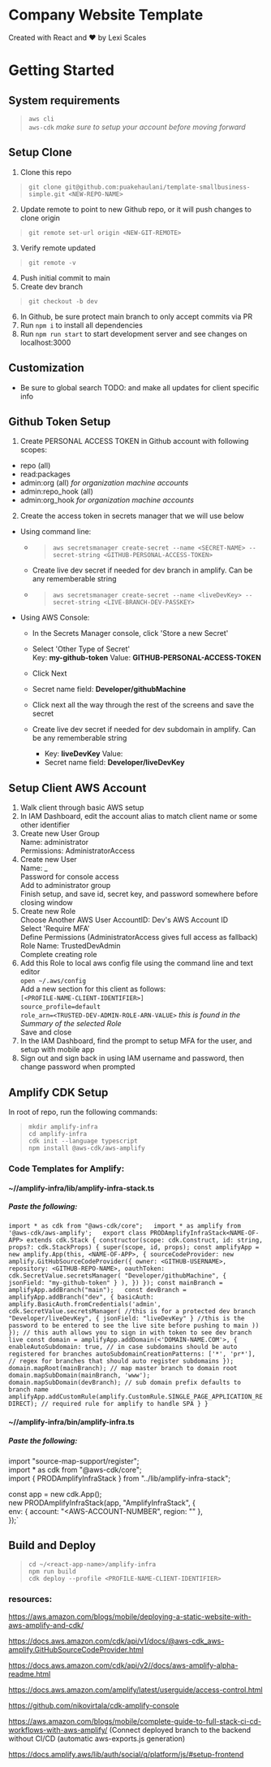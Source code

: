# Company Website Template  
Created with React and &hearts; by Lexi Scales  
# Getting Started
## System requirements
> `aws cli`  
> `aws-cdk` *make sure to setup your account before moving forward*

## Setup Clone
1. Clone this repo  
> `git clone git@github.com:puakehaulani/template-smallbusiness-simple.git <NEW-REPO-NAME>`
2. Update remote to point to new Github repo, or it will push changes to clone origin  
> `git remote set-url origin <NEW-GIT-REMOTE>`
3. Verify remote updated  
> `git remote -v`
4. Push initial commit to main
5. Create dev branch  
> `git checkout -b dev`
6. In Github, be sure protect main branch to only accept commits via PR  
7. Run `npm i` to install all dependencies
8. Run `npm run start` to start development server and see changes on localhost:3000

## Customization  
- Be sure to global search TODO: and make all updates for client specific info
## Github Token Setup
1. Create PERSONAL ACCESS TOKEN in Github account with following scopes:
  - repo (all)
  - read:packages
  - admin:org (all) *for organization machine accounts*  
  - admin:repo_hook (all)  
  - admin:org_hook *for organization machine accounts*   

2. Create the access token in secrets manager that we will use below  
- Using command line:  
  - >`aws secretsmanager create-secret --name <SECRET-NAME> --secret-string <GITHUB-PERSONAL-ACCESS-TOKEN>`  
  -  Create live dev secret if needed for dev branch in amplify. Can be any rememberable string  
  - > `aws secretsmanager create-secret --name <liveDevKey> --secret-string <LIVE-BRANCH-DEV-PASSKEY>`   
- Using AWS Console:  
  - In the Secrets Manager console, click 'Store a new Secret'  
  - Select 'Other Type of Secret'  
Key: **my-github-token** Value: **GITHUB-PERSONAL-ACCESS-TOKEN**  
  - Click Next  
  - Secret name field: **Developer/githubMachine**  
  - Click next all the way through the rest of the screens and save the secret  
  
  - Create live dev secret if needed for dev subdomain in amplify. Can be any rememberable string 
    - Key: **liveDevKey** Value: **<memorable-string>**  
    - Secret name field: **Developer/liveDevKey**

## Setup Client AWS Account  
1. Walk client through basic AWS setup  
2. In IAM Dashboard, edit the account alias to match client name or some other identifier  
3. Create new User Group  
    Name: administrator  
    Permissions: AdministratorAccess  
4. Create new User  
    Name: <COMPANY-IDENTIFIER>_<DEVNAME>  
    Password for console access  
    Add to administrator group  
    Finish setup, and save id, secret key, and password somewhere before closing window  
5. Create new Role  
    Choose Another AWS User 
    AccountID: Dev's AWS Account ID   
    Select 'Require MFA'  
    Define Permissions (AdministratorAccess gives full access as fallback)
    Role Name: TrustedDevAdmin  
    Complete creating role  
6. Add this Role to local aws config file using the command line and text editor  
  `open ~/.aws/config`  
    Add a new section for this client as follows:  
    `[<PROFILE-NAME-CLIENT-IDENTIFIER>]`  
    `source_profile=default`  
    `role_arn=<TRUSTED-DEV-ADMIN-ROLE-ARN-VALUE>` *this is found in the Summary of the selected Role*  
    Save and close
7.  In the IAM Dashboard, find the prompt to setup MFA for the user, and setup with mobile app  
8. Sign out and sign back in using IAM username and password, then change password when prompted  

## Amplify CDK Setup
In root of repo, run the following commands:  
> `mkdir amplify-infra`  
> `cd amplify-infra`  
> `cdk init --language typescript`  
> `npm install @aws-cdk/aws-amplify`


### Code Templates for Amplify:

#### ~/<react-app-name>/amplify-infra/lib/amplify-infra-stack.ts  
##### Paste the following:  
   `
   import * as cdk from "@aws-cdk/core";  
   import * as amplify from '@aws-cdk/aws-amplify';  
   export class PRODAmplifyInfraStack<NAME-OF-APP> extends cdk.Stack {
    constructor(scope: cdk.Construct, id: string, props?: cdk.StackProps) {
     super(scope, id, props);
    const amplifyApp = new amplify.App(this, <NAME-OF-APP>, {
     sourceCodeProvider: new amplify.GitHubSourceCodeProvider({
       owner: <GITHUB-USERNAME>,
       repository: <GITHUB-REPO-NAME>,
       oauthToken: cdk.SecretValue.secretsManager(
          "Developer/githubMachine",
          { jsonField: "my-github-token" }
       ),
     })
   });
   const mainBranch = amplifyApp.addBranch("main");  
   const devBranch = amplifyApp.addBranch("dev", {
     basicAuth: amplify.BasicAuth.fromCredentials('admin', cdk.SecretValue.secretsManager( //this is for a protected dev branch
        "Developer/liveDevKey",
          { jsonField: "liveDevKey" } //this is the password to be entered to see the live site before pushing to main
     ))
   }); // this auth allows you to sign in with token to see dev branch live
   const domain = amplifyApp.addDomain(<'DOMAIN-NAME.COM'>, {
     enableAutoSubdomain: true, // in case subdomains should be auto registered for branches
     autoSubdomainCreationPatterns: ['*', 'pr*'], // regex for branches that should auto register subdomains
     });
     domain.mapRoot(mainBranch); // map master branch to domain root
     domain.mapSubDomain(mainBranch, 'www');
     domain.mapSubDomain(devBranch); // sub domain prefix defaults to branch name
     amplifyApp.addCustomRule(amplify.CustomRule.SINGLE_PAGE_APPLICATION_REDIRECT); // required rule for amplify to handle SPA
     }
   }
   `  

#### ~/<react-app-name>/amplify-infra/bin/amplify-infra.ts  
##### Paste the following:  
import "source-map-support/register";  
import * as cdk from "@aws-cdk/core";  
import { PRODAmplifyInfraStack<NAME-OF-APP> } from "../lib/amplify-infra-stack";  

const app = new cdk.App();  
new PRODAmplifyInfraStack<NAME-OF-APP>(app, "AmplifyInfraStack<NAME-OF-APP>", {  
  env: { account: "<AWS-ACCOUNT-NUMBER", region: "<AWS-REGION>" },  
});`  

## Build and Deploy
>`cd ~/<react-app-name>/amplify-infra`  
>`npm run build`  
>`cdk deploy --profile <PROFILE-NAME-CLIENT-IDENTIFIER>`  



### resources:
https://aws.amazon.com/blogs/mobile/deploying-a-static-website-with-aws-amplify-and-cdk/

https://docs.aws.amazon.com/cdk/api/v1/docs/@aws-cdk_aws-amplify.GitHubSourceCodeProvider.html

https://docs.aws.amazon.com/cdk/api/v2//docs/aws-amplify-alpha-readme.html

https://docs.aws.amazon.com/amplify/latest/userguide/access-control.html

https://github.com/nikovirtala/cdk-amplify-console

https://aws.amazon.com/blogs/mobile/complete-guide-to-full-stack-ci-cd-workflows-with-aws-amplify/ (Connect deployed branch to the backend without CI/CD (automatic aws-exports.js generation)

https://docs.amplify.aws/lib/auth/social/q/platform/js/#setup-frontend